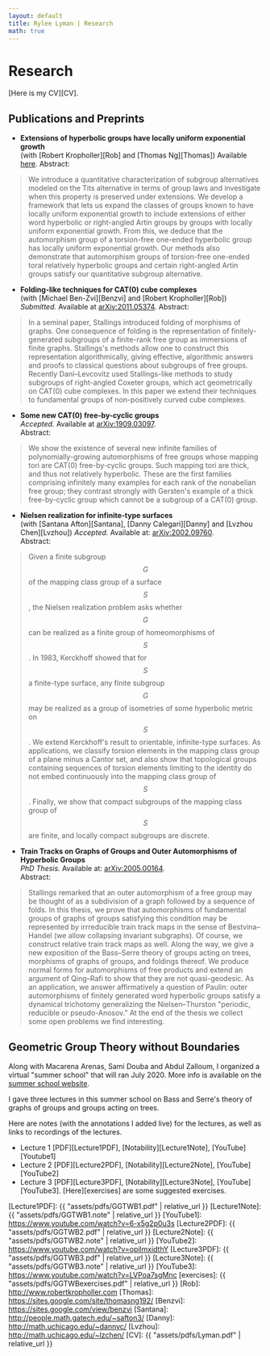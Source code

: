 ```yaml
---
layout: default
title: Rylee Lyman | Research
math: true
---
```

# Research

[Here is my CV][CV].

## Publications and Preprints

 - **Extensions of hyperbolic groups have locally uniform exponential growth**  
 (with [Robert Kropholler][Rob] and [Thomas Ng][Thomas])
 Available [here](/assets/pdfs/KrophollerLymanNg.pdf).
 Abstract:
 > We introduce a quantitative characterization of subgroup alternatives
 > modeled on the Tits alternative
 > in terms of group laws
 > and investigate when this property is preserved under extensions.
 > We develop a framework that lets us expand the classes of groups
 > known to have locally uniform exponential growth to include
 > extensions of either word hyperbolic or right-angled Artin groups
 > by groups with locally uniform exponential growth.
 > From this, we deduce that the automorphism group 
 > of a torsion-free one-ended hyperbolic group has locally uniform exponential growth.
 > Our methods also demonstrate that automorphism groups
 > of torsion-free one-ended toral relatively hyperbolic groups
 > and certain right-angled Artin groups satisfy our quantitative subgroup alternative.


 - **Folding-like techniques for CAT(0) cube complexes**  
 (with [Michael Ben-Zvi][Benzvi] and [Robert Kropholler][Rob]) *Submitted.*
 Available at [arXiv:2011.05374](https://arxiv.org/abs/2011.05374).
Abstract:
> In a seminal paper,
> Stallings introduced folding of morphisms of graphs. 
> One consequence of folding is the representation of finitely-generated subgroups 
> of a finite-rank free group as immersions of finite graphs. 
> Stallings's methods allow one to construct this representation algorithmically,
> giving effective, algorithmic answers and proofs to classical questions about subgroups of free groups. 
> Recently Dani–Levcovitz used Stallings-like methods to study subgroups of right-angled Coxeter groups,
> which act geometrically on CAT(0) cube complexes. 
> In this paper we extend their techniques to fundamental groups of non-positively curved cube complexes.

 - **Some new CAT(0) free-by-cyclic groups**  
*Accepted.* Available at [arXiv:1909.03097](http://arXiv.org/abs/1909.03097).  
Abstract:
> We show the existence
> of several new infinite families of polynomially-growing automorphisms of free groups
> whose mapping tori are CAT(0) free-by-cyclic groups.
> Such mapping tori are thick, and thus not relatively hyperbolic.
> These are the first families comprising infinitely many examples for each rank
> of the nonabelian free group;
> they contrast strongly with Gersten's example of a thick free-by-cyclic group
> which cannot be a subgroup of a CAT(0) group.

 - **Nielsen realization for infinite-type surfaces**  
(with [Santana Afton][Santana], [Danny Calegari][Danny] and [Lvzhou Chen][Lvzhou])
*Accepted.* Available at: [arXiv:2002.09760](http://arxiv.org/abs/20002.09760).  
Abstract:
> Given a finite subgroup $$G$$ of the mapping class group of a surface $$S$$,
> the Nielsen realization problem asks whether $$G$$ can be realized as a 
> finite group of homeomorphisms of $$S$$.
> In 1983, Kerckhoff showed that for $$S$$ a finite-type surface, any finite subgroup $$G$$
> may be realized as a group of isometries of some hyperbolic metric on $$S$$.
> We extend Kerckhoff's result to orientable, infinite-type surfaces.
> As applications, we classify torsion elements in the mapping class group of a plane minus a Cantor set,
> and also show that topological groups containing sequences of torsion elements limiting to the identity
> do not embed continuously into the mapping class group of $$S$$.
> Finally, we show that compact subgroups of the mapping class group of $$S$$ are finite,
> and locally compact subgroups are discrete.

 - **Train Tracks on Graphs of Groups and Outer Automorphisms of Hyperbolic Groups**  
 *PhD Thesis.* Available at: [arXiv:2005.00164](http:///arxiv.org/abs/2005.00164).  
 Abstract:
 > Stallings remarked that an outer automorphism of a free group
 > may be thought of as a subdivision of a graph followed by a sequence of folds.
 > In this thesis, we prove that automorphisms of fundamental groups of graphs of groups
 > satisfying this condition may be represented by irrreducible train track maps
 > in the sense of Bestvina–Handel (we allow collapsing invariant subgraphs).
 > Of course, we construct relative train track maps as well.
 > Along the way, we give a new exposition of the Bass–Serre theory of groups acting on trees,
 > morphisms of graphs of groups, and foldings thereof.
 > We produce normal forms for automorphisms of free products and extend an argument
 > of Qing–Rafi to show that they are not quasi-geodesic.
 > As an application, we answer affirmatively a question of Paulin:
 > outer automorphisms of finitely generated word hyperbolic groups
 > satisfy a dynamical trichotomy generalizing the Nielsen–Thurston
 > "periodic, reducible or pseudo-Anosov."
 > At the end of the thesis we collect some open problems we find interesting.


## Geometric Group Theory without Boundaries

Along with Macarena Arenas, Sami Douba and Abdul Zalloum,
I organized a virtual "summer school" that will ran July 2020.
More info is available on the [summer school website](https://sites.google.com/view/ggtwb/home?authuser=0).

I gave three lectures in this summer school on Bass and Serre's theory 
of graphs of groups and groups acting on trees.

Here are notes (with the annotations I added live)
for the lectures, as well as links to recordings of the lectures.
 - Lecture 1 [PDF][Lecture1PDF], [Notability][Lecture1Note], [YouTube][Youtube1]
 - Lecture 2 [PDF][Lecture2PDF], [Notability][Lecture2Note], [YouTube][YouTube2]
 - Lecture 3 [PDF][Lecture3PDF], [Notability][Lecture3Note], [YouTube][YouTube3].
[Here][exercises] are some suggested exercises.

[Lecture1PDF]: {{ "assets/pdfs/GGTWB1.pdf" | relative_url }}
[Lecture1Note]: {{ "assets/pdfs/GGTWB1.note" | relative_url }}
[YouTube1]:  https://www.youtube.com/watch?v=6-x5g2p0u3s
[Lecture2PDF]: {{ "assets/pdfs/GGTWB2.pdf" | relative_url }}
[Lecture2Note]: {{ "assets/pdfs/GGTWB2.note" | relative_url }}
[YouTube2]: https://www.youtube.com/watch?v=opilmxidthY
[Lecture3PDF]: {{ "assets/pdfs/GGTWB3.pdf" | relative_url }}
[Lecture3Note]: {{ "assets/pdfs/GGTWB3.note" | relative_url }}
[YouTube3]: https://www.youtube.com/watch?v=LVPoa7sgMnc
[exercises]: {{ "assets/pdfs/GGTWBexercises.pdf" | relative_url }}
[Rob]: http://www.robertkropholler.com
[Thomas]: https://sites.google.com/site/thomasng192/
[Benzvi]: https://sites.google.com/view/benzvi
[Santana]: http://people.math.gatech.edu/~safton3/
[Danny]: http://math.uchicago.edu/~dannyc/
[Lvzhou]: http://math.uchicago.edu/~lzchen/
[CV]: {{ "assets/pdfs/Lyman.pdf" | relative_url }}

